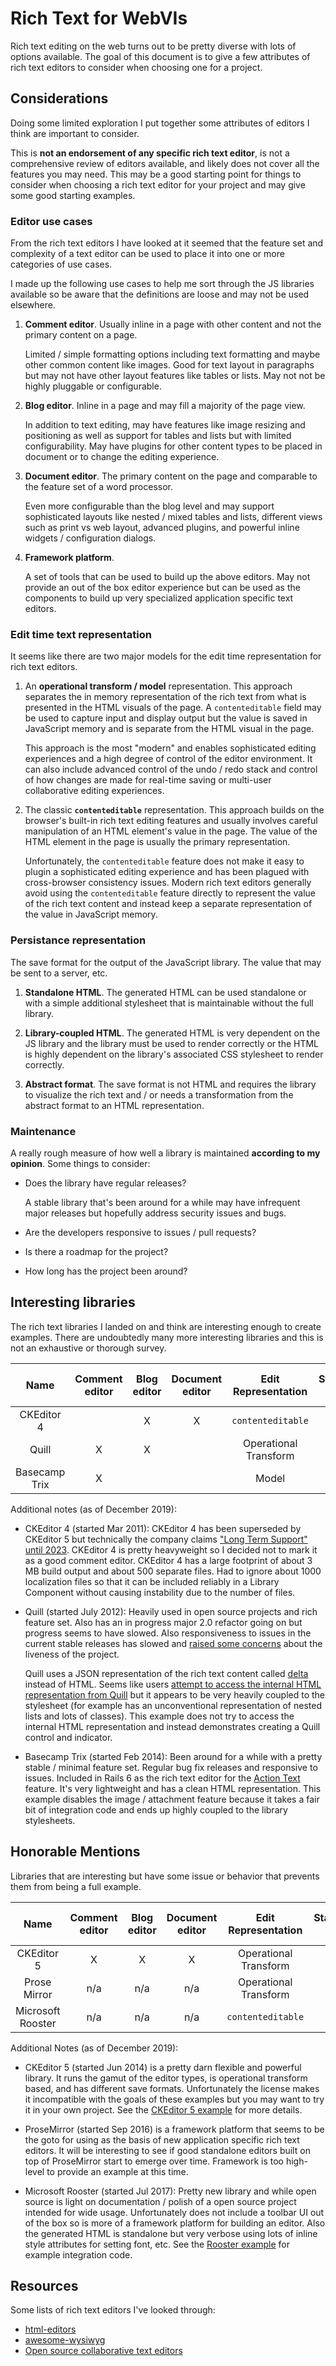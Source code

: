 # Rich Text for WebVIs

Rich text editing on the web turns out to be pretty diverse with lots of options available. The goal of this document is to give a few attributes of rich text editors to consider when choosing one for a project.

## Considerations

Doing some limited exploration I put together some attributes of editors I think are important to consider.

This is **not an endorsement of any specific rich text editor**, is not a comprehensive review of editors available, and likely does not cover all the features you may need. This may be a good starting point for things to consider when choosing a rich text editor for your project and may give some good starting examples.

### Editor use cases

From the rich text editors I have looked at it seemed that the feature set and complexity of a text editor can be used to place it into one or more categories of use cases.

I made up the following use cases to help me sort through the JS libraries available so be aware that the definitions are loose and may not be used elsewhere.

1. **Comment editor**. Usually inline in a page with other content and not the primary content on a page. 

   Limited / simple formatting options including text formatting and maybe other common content like images. Good for text layout in paragraphs but may not have other layout features like tables or lists. May not not be highly pluggable or configurable.

2. **Blog editor**. Inline in a page and may fill a majority of the page view.

    In addition to text editing, may have features like image resizing and positioning as well as support for tables and lists but with limited configurability. May have plugins for other content types to be placed in document or to change the editing experience.

3. **Document editor**. The primary content on the page and comparable to the feature set of a word processor.

    Even more configurable than the blog level and may support sophisticated layouts like nested / mixed tables and lists, different views such as print vs web layout, advanced plugins, and powerful inline widgets / configuration dialogs.

4. **Framework platform**.

    A set of tools that can be used to build up the above editors. May not provide an out of the box editor experience but can be used as the components to build up very specialized application specific text editors.

### Edit time text representation

It seems like there are two major models for the edit time representation for rich text editors.

1. An **operational transform / model** representation. This approach separates the in memory representation of the rich text from what is presented in the HTML visuals of the page. A `contenteditable` field may be used to capture input and display output but the value is saved in JavaScript memory and is separate from the HTML visual in the page.

   This approach is the most "modern" and enables sophisticated editing experiences and a high degree of control of the editor environment. It can also include advanced control of the undo / redo stack and control of how changes are made for real-time saving or multi-user collaborative editing experiences.

2. The classic **`contenteditable`** representation. This approach builds on the browser's built-in rich text editing features and usually involves careful manipulation of an HTML element's value in the page. The value of the HTML element in the page is usually the primary representation.

   Unfortunately, the `contenteditable` feature does not make it easy to plugin a sophisticated editing experience and has been plagued with cross-browser consistency issues. Modern rich text editors generally avoid using the `contenteditable` feature directly to represent the value of the rich text content and instead keep a separate representation of the value in JavaScript memory.

### Persistance representation

The save format for the output of the JavaScript library. The value that may be sent to a server, etc.

1. **Standalone HTML**. The generated HTML can be used standalone or with a simple additional stylesheet that is maintainable without the full library.

2. **Library-coupled HTML**. The generated HTML is very dependent on the JS library and the library must be used to render correctly or the HTML is highly dependent on the library's associated CSS stylesheet to render correctly.

3. **Abstract format**. The save format is not HTML and requires the library to visualize the rich text and / or needs a transformation from the abstract format to an HTML representation.

### Maintenance

A really rough measure of how well a library is maintained **according to my opinion**. Some things to consider:
- Does the library have regular releases?

   A stable library that's been around for a while may have infrequent major releases but hopefully address security issues and bugs.
- Are the developers responsive to issues / pull requests?
- Is there a roadmap for the project?
- How long has the project been around?

## Interesting libraries

The rich text libraries I landed on and think are interesting enough to create examples. There are undoubtedly many more interesting libraries and this is not an exhaustive or thorough survey.

| Name              | Comment editor | Blog editor | Document editor | Edit Representation   | Standalone HTML | Library-coupled HTML | Abstract format | Maintenance <br> 🟢🟡🔴 |
| :---------------: | :------------: | :---------: | :-------------: | :-------------------: | :-------------: | :------------------: | :-------------: | :---: |
| CKEditor 4        |                | X           | X               | `contenteditable`     | X               |                      |                 | 🟡/🔴 |
| Quill             | X              | X           |                 | Operational Transform |                 | X                    | X               | 🟡 |
| Basecamp Trix     | X              |             |                 | Model                 | X               |                      |                 | 🟢 |

Additional notes (as of December 2019):

- CKEditor 4 (started Mar 2011): CKEditor 4 has been superseded by CKEditor 5 but technically the company claims ["Long Term Support" until 2023](https://support.ckeditor.com/hc/en-us/articles/115005281629-How-long-will-CKEditor-4-be-supported-). CKEditor 4 is pretty heavyweight so I decided not to mark it as a good comment editor. CKEditor 4 has a large footprint of about 3 MB build output and about 500 separate files. Had to ignore about 1000 localization files so that it can be included reliably in a Library Component without causing instability due to the number of files.

- Quill (started July 2012): Heavily used in open source projects and rich feature set. Also has an in progress major 2.0 refactor going on but progress seems to have slowed. Also responsiveness to issues in the current stable releases has slowed and [raised some concerns](https://github.com/quilljs/quill/issues/2619) about the liveness of the project.

   Quill uses a JSON representation of the rich text content called [delta](https://quilljs.com/docs/delta/) instead of HTML. Seems like users [attempt to access the internal HTML representation from Quill](https://github.com/quilljs/quill/issues/903) but it appears to be very heavily coupled to the stylesheet (for example has an unconventional representation of nested lists and lots of classes). This example does not try to access the internal HTML representation and instead demonstrates creating a Quill control and indicator.

- Basecamp Trix (started Feb 2014): Been around for a while with a pretty stable / minimal feature set. Regular bug fix releases and responsive to issues. Included in Rails 6 as the rich text editor for the [Action Text](https://edgeguides.rubyonrails.org/action_text_overview.html) feature. It's very lightweight and has a clean HTML representation. This example disables the image / attachment feature because it takes a fair bit of integration code and ends up highly coupled to the library stylesheets.

## Honorable Mentions

Libraries that are interesting but have some issue or behavior that prevents them from being a full example.

| Name              | Comment editor | Blog editor | Document editor | Edit Representation   | Standalone HTML | Library-coupled HTML | Abstract format | Maintenance <br> 🟢🟡🔴 |
| :---------------: | :------------: | :---------: | :-------------: | :-------------------: | :-------------: | :------------------: | :-------------: | :---: |
| CKEditor 5        | X              | X           | X               | Operational Transform | ?               |                      |                 | 🟢 |
| Prose Mirror      | n/a            | n/a         | n/a             | Operational Transform | ?               |                      |                 | 🟢 |
| Microsoft Rooster | n/a            | n/a         | n/a             | `contenteditable`     | X               |                      |                 | 🟢/🟡 |

Additional Notes (as of December 2019):

- CKEditor 5 (started Jun 2014) is a pretty darn flexible and powerful library. It runs the gamut of the editor types, is operational transform based, and has different save formats. Unfortunately the license makes it incompatible with the goals of these examples but you may want to try it in your own project. See the [CKEditor 5 example](Archived/CKEditor5/) for more details.

- ProseMirror (started Sep 2016) is a framework platform that seems to be the goto for using as the basis of new application specific rich text editors. It will be interesting to see if good standalone editors built on top of ProseMirror start to emerge over time. Framework is too high-level to provide an example at this time.

- Microsoft Rooster (started Jul 2017): Pretty new library and while open source is light on documentation / polish of a open source project intended for wide usage. Unfortunately does not include a toolbar UI out of the box so is more of a framework platform for building an editor. Also the generated HTML is standalone but very verbose using lots of inline style attributes for setting font, etc. See the [Rooster example](Archived/Rooster/) for example integration code.

## Resources

Some lists of rich text editors I've looked through:

- [html-editors](https://gist.github.com/manigandham/65543a0bc2bf7006a487)
- [awesome-wysiwyg](https://github.com/JefMari/awesome-wysiwyg)
- [Open source collaborative text editors](https://juretriglav.si/open-source-collaborative-text-editors/)
